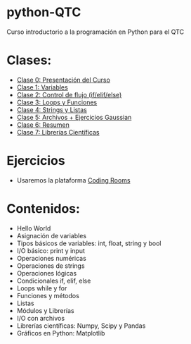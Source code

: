 # python-QTC
Curso introductorio a la programación en Python para el QTC

# Clases:
* [Clase 0: Presentación del Curso](https://docs.google.com/presentation/d/11Bff4P5-hKa3haqZrfkRyZh_vkgtJ09uG4G2w4GSe70/edit?usp=sharing)
* [Clase 1: Variables](https://colab.research.google.com/github/furcelay/python-QTC/blob/main/Tutoriales/1-Variables.ipynb)
* [Clase 2: Control de flujo (if/elif/else)](https://colab.research.google.com/github/furcelay/python-QTC/blob/main/Tutoriales/2-Control_de_flujo_1.ipynb)
* [Clase 3: Loops y Funciones](https://colab.research.google.com/github/furcelay/python-QTC/blob/main/Tutoriales/3-loops_y_funciones.ipynb)
* [Clase 4: Strings y Listas](https://colab.research.google.com/github/furcelay/python-QTC/blob/main/Tutoriales/4-strings_y_listas.ipynb)
* [Clase 5: Archivos + Ejercicios Gaussian](https://colab.research.google.com/github/furcelay/python-QTC/blob/main/Tutoriales/5-archivos.ipynb)
* [Clase 6: Resumen](https://colab.research.google.com/github/furcelay/python-QTC/blob/main/Tutoriales/6-Resumen.ipynb)
* [Clase 7: Librerías Científicas](https://colab.research.google.com/github/furcelay/python-QTC/blob/main/Tutoriales/7-librerias-cientificas.ipynb)

# Ejercicios
* Usaremos la plataforma [Coding Rooms](https://app.codingrooms.com/app/?joinCode=C-FJBefUH)

# Contenidos:
* Hello World
* Asignación de variables
* Tipos básicos de variables: int, float, string y bool
* I/O básico: print y input
* Operaciones numéricas
* Operaciones de strings
* Operaciones lógicas
* Condicionales if, elif, else
* Loops while y for
* Funciones y métodos
* Listas
* Módulos y Librerías
* I/O con archivos
* Librerías científicas: Numpy, Scipy y Pandas
* Gráficos en Python: Matplotlib

